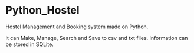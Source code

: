 # Python_Hostel
Hostel Management and Booking system made on Python.

It can Make, Manage, Search and Save to csv and txt files.
Information can be stored in SQLite.
